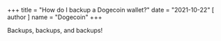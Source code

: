 +++
title = "How do I backup a Dogecoin wallet?"
date = "2021-10-22"
[ author ]
  name = "Dogecoin"
+++

Backups, backups, and backups!